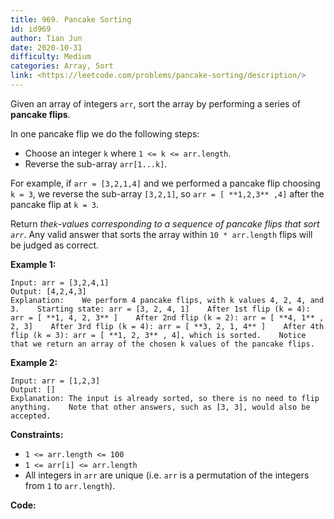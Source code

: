 ```yaml
---
title: 969. Pancake Sorting
id: id969
author: Tian Jun
date: 2020-10-31
difficulty: Medium
categories: Array, Sort
link: <https://leetcode.com/problems/pancake-sorting/description/>
---
```


Given an array of integers `arr`, sort the array by performing a series of
**pancake flips**.

In one pancake flip we do the following steps:

  * Choose an integer `k` where `1 <= k <= arr.length`.
  * Reverse the sub-array `arr[1...k]`.

For example, if `arr = [3,2,1,4]` and we performed a pancake flip choosing `k
= 3`, we reverse the sub-array `[3,2,1]`, so `arr = [ **1,2,3** ,4]` after the
pancake flip at `k = 3`.

Return _the`k`-values corresponding to a sequence of pancake flips that sort
`arr`_. Any valid answer that sorts the array within `10 * arr.length` flips
will be judged as correct.



**Example 1:**
            
	Input: arr = [3,2,4,1]    
	Output: [4,2,4,3]    
	Explanation:    We perform 4 pancake flips, with k values 4, 2, 4, and 3.    Starting state: arr = [3, 2, 4, 1]    After 1st flip (k = 4): arr = [ **1, 4, 2, 3** ]    After 2nd flip (k = 2): arr = [ **4, 1** , 2, 3]    After 3rd flip (k = 4): arr = [ **3, 2, 1, 4** ]    After 4th flip (k = 3): arr = [ **1, 2, 3** , 4], which is sorted.    Notice that we return an array of the chosen k values of the pancake flips.    

**Example 2:**
            
	Input: arr = [1,2,3]    
	Output: []    
	Explanation: The input is already sorted, so there is no need to flip anything.    Note that other answers, such as [3, 3], would also be accepted.    



**Constraints:**

  * `1 <= arr.length <= 100`
  * `1 <= arr[i] <= arr.length`
  * All integers in `arr` are unique (i.e. `arr` is a permutation of the integers from `1` to `arr.length`).


**Code:**
